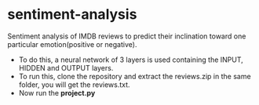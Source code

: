 # sentiment-analysis
Sentiment analysis of IMDB reviews to predict their inclination toward one particular emotion(positive or negative).
* To do this, a neural network of 3 layers is used containing the INPUT, HIDDEN and OUTPUT layers.
* To run this, clone the repository and extract the reviews.zip in the same folder, you will get the reviews.txt.
* Now run the **project.py**

